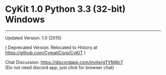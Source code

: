 CyKit 1.0 Python 3.3 (32-bit) Windows <br>
=
<hr />
Updated Version: 1.0 (2015)

( Deprecated Version. Relocated to History at https://github.com/CymatiCorp/CyKIT )

Chat Discussion: https://discordapp.com/invite/gTYNWc7  <br>
(Do not need discord app, just click for browser chat)
